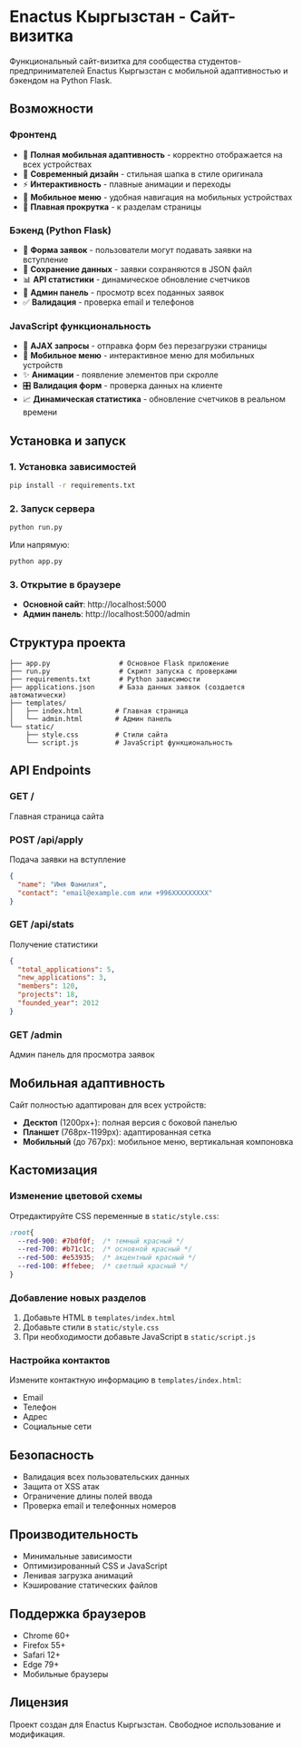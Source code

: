 # Enactus Кыргызстан - Сайт-визитка

Функциональный сайт-визитка для сообщества студентов-предпринимателей Enactus Кыргызстан с мобильной адаптивностью и бэкендом на Python Flask.

## Возможности

### Фронтенд
- 📱 **Полная мобильная адаптивность** - корректно отображается на всех устройствах
- 🎨 **Современный дизайн** - стильная шапка в стиле оригинала
- ⚡ **Интерактивность** - плавные анимации и переходы
- 🍔 **Мобильное меню** - удобная навигация на мобильных устройствах
- 🎯 **Плавная прокрутка** - к разделам страницы

### Бэкенд (Python Flask)
- 📝 **Форма заявок** - пользователи могут подавать заявки на вступление
- 💾 **Сохранение данных** - заявки сохраняются в JSON файл
- 📊 **API статистики** - динамическое обновление счетчиков
- 🔧 **Админ панель** - просмотр всех поданных заявок
- ✅ **Валидация** - проверка email и телефонов

### JavaScript функциональность
- 🔄 **AJAX запросы** - отправка форм без перезагрузки страницы
- 📱 **Мобильное меню** - интерактивное меню для мобильных устройств
- ✨ **Анимации** - появление элементов при скролле
- 🎛️ **Валидация форм** - проверка данных на клиенте
- 📈 **Динамическая статистика** - обновление счетчиков в реальном времени

## Установка и запуск

### 1. Установка зависимостей
```bash
pip install -r requirements.txt
```

### 2. Запуск сервера
```bash
python run.py
```

Или напрямую:
```bash
python app.py
```

### 3. Открытие в браузере
- **Основной сайт**: http://localhost:5000
- **Админ панель**: http://localhost:5000/admin

## Структура проекта

```
├── app.py                 # Основное Flask приложение
├── run.py                 # Скрипт запуска с проверками
├── requirements.txt       # Python зависимости
├── applications.json      # База данных заявок (создается автоматически)
├── templates/
│   ├── index.html        # Главная страница
│   └── admin.html        # Админ панель
└── static/
    ├── style.css         # Стили сайта
    └── script.js         # JavaScript функциональность
```

## API Endpoints

### GET /
Главная страница сайта

### POST /api/apply
Подача заявки на вступление
```json
{
  "name": "Имя Фамилия",
  "contact": "email@example.com или +996XXXXXXXXX"
}
```

### GET /api/stats
Получение статистики
```json
{
  "total_applications": 5,
  "new_applications": 3,
  "members": 120,
  "projects": 18,
  "founded_year": 2012
}
```

### GET /admin
Админ панель для просмотра заявок

## Мобильная адаптивность

Сайт полностью адаптирован для всех устройств:

- **Десктоп** (1200px+): полная версия с боковой панелью
- **Планшет** (768px-1199px): адаптированная сетка
- **Мобильный** (до 767px): мобильное меню, вертикальная компоновка

## Кастомизация

### Изменение цветовой схемы
Отредактируйте CSS переменные в `static/style.css`:
```css
:root{
  --red-900: #7b0f0f;  /* темный красный */
  --red-700: #b71c1c;  /* основной красный */
  --red-500: #e53935;  /* акцентный красный */
  --red-100: #ffebee;  /* светлый красный */
}
```

### Добавление новых разделов
1. Добавьте HTML в `templates/index.html`
2. Добавьте стили в `static/style.css`
3. При необходимости добавьте JavaScript в `static/script.js`

### Настройка контактов
Измените контактную информацию в `templates/index.html`:
- Email
- Телефон
- Адрес
- Социальные сети

## Безопасность

- Валидация всех пользовательских данных
- Защита от XSS атак
- Ограничение длины полей ввода
- Проверка email и телефонных номеров

## Производительность

- Минимальные зависимости
- Оптимизированный CSS и JavaScript
- Ленивая загрузка анимаций
- Кэширование статических файлов

## Поддержка браузеров

- Chrome 60+
- Firefox 55+
- Safari 12+
- Edge 79+
- Мобильные браузеры

## Лицензия

Проект создан для Enactus Кыргызстан. Свободное использование и модификация.